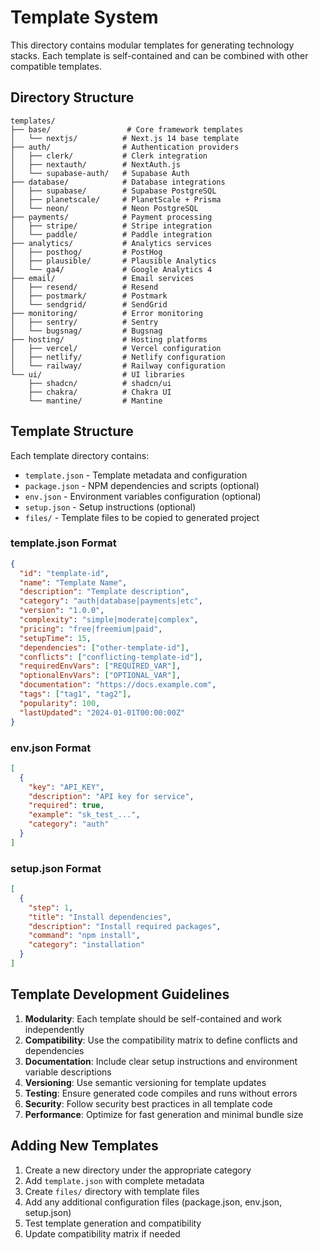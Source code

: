 # Template System

This directory contains modular templates for generating technology stacks. Each template is self-contained and can be combined with other compatible templates.

## Directory Structure

```
templates/
├── base/                 # Core framework templates
│   └── nextjs/          # Next.js 14 base template
├── auth/                # Authentication providers
│   ├── clerk/           # Clerk integration
│   ├── nextauth/        # NextAuth.js
│   └── supabase-auth/   # Supabase Auth
├── database/            # Database integrations
│   ├── supabase/        # Supabase PostgreSQL
│   ├── planetscale/     # PlanetScale + Prisma
│   └── neon/            # Neon PostgreSQL
├── payments/            # Payment processing
│   ├── stripe/          # Stripe integration
│   └── paddle/          # Paddle integration
├── analytics/           # Analytics services
│   ├── posthog/         # PostHog
│   ├── plausible/       # Plausible Analytics
│   └── ga4/             # Google Analytics 4
├── email/               # Email services
│   ├── resend/          # Resend
│   ├── postmark/        # Postmark
│   └── sendgrid/        # SendGrid
├── monitoring/          # Error monitoring
│   ├── sentry/          # Sentry
│   └── bugsnag/         # Bugsnag
├── hosting/             # Hosting platforms
│   ├── vercel/          # Vercel configuration
│   ├── netlify/         # Netlify configuration
│   └── railway/         # Railway configuration
└── ui/                  # UI libraries
    ├── shadcn/          # shadcn/ui
    ├── chakra/          # Chakra UI
    └── mantine/         # Mantine
```

## Template Structure

Each template directory contains:

- `template.json` - Template metadata and configuration
- `package.json` - NPM dependencies and scripts (optional)
- `env.json` - Environment variables configuration (optional)
- `setup.json` - Setup instructions (optional)
- `files/` - Template files to be copied to generated project

### template.json Format

```json
{
  "id": "template-id",
  "name": "Template Name",
  "description": "Template description",
  "category": "auth|database|payments|etc",
  "version": "1.0.0",
  "complexity": "simple|moderate|complex",
  "pricing": "free|freemium|paid",
  "setupTime": 15,
  "dependencies": ["other-template-id"],
  "conflicts": ["conflicting-template-id"],
  "requiredEnvVars": ["REQUIRED_VAR"],
  "optionalEnvVars": ["OPTIONAL_VAR"],
  "documentation": "https://docs.example.com",
  "tags": ["tag1", "tag2"],
  "popularity": 100,
  "lastUpdated": "2024-01-01T00:00:00Z"
}
```

### env.json Format

```json
[
  {
    "key": "API_KEY",
    "description": "API key for service",
    "required": true,
    "example": "sk_test_...",
    "category": "auth"
  }
]
```

### setup.json Format

```json
[
  {
    "step": 1,
    "title": "Install dependencies",
    "description": "Install required packages",
    "command": "npm install",
    "category": "installation"
  }
]
```

## Template Development Guidelines

1. **Modularity**: Each template should be self-contained and work independently
2. **Compatibility**: Use the compatibility matrix to define conflicts and dependencies
3. **Documentation**: Include clear setup instructions and environment variable descriptions
4. **Versioning**: Use semantic versioning for template updates
5. **Testing**: Ensure generated code compiles and runs without errors
6. **Security**: Follow security best practices in all template code
7. **Performance**: Optimize for fast generation and minimal bundle size

## Adding New Templates

1. Create a new directory under the appropriate category
2. Add `template.json` with complete metadata
3. Create `files/` directory with template files
4. Add any additional configuration files (package.json, env.json, setup.json)
5. Test template generation and compatibility
6. Update compatibility matrix if needed